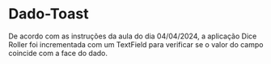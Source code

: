# Dado-Toast
De acordo com as instruções da aula do dia 04/04/2024, a aplicação Dice Roller  foi incrementada com um TextField   para verificar se o valor do campo coincide com a face do dado.
